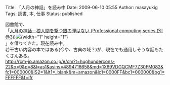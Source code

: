 Title: 「人月の神話」を読み中
Date: 2009-06-10 05:55
Author: masayukig
Tags: 読書, 本, 仕事
Status: published

図書館で、  
「[人月の神話―狼人間を撃つ銀の弾はない (Professional computing series
(別巻3))](http://www.amazon.co.jp/gp/product/4894716658?ie=UTF8&tag=hughundercons-22&linkCode=as2&camp=247&creative=7399&creativeASIN=4894716658)![](http://www.assoc-amazon.jp/e/ir?t=hughundercons-22&l=as2&o=9&a=4894716658){width="1"
height="1"}  
」を借りてきた。現在読み中。  
若干古い内容の本ではある(今や、古典の域？)が、現在でも通用しそうな話もたくさんある。  
<http://rcm-jp.amazon.co.jp/e/cm?t=hughundercons-22&o=9&p=8&l=as1&asins=4894716658&md=1X69VDGQCMF7Z30FM082&fc1=000000&IS2=1&lt1=_blank&m=amazon&lc1=0000FF&bc1=000000&bg1=FFFFFF&f=ifr>
